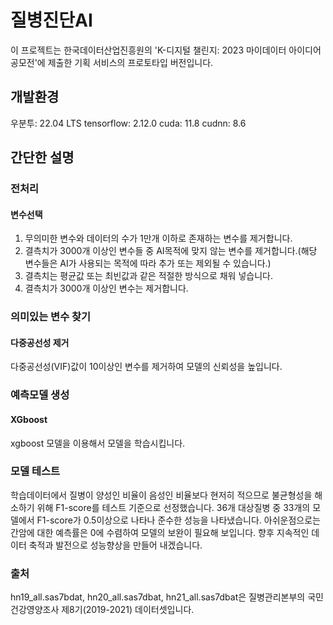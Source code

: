 # 질병진단AI
이 프로젝트는 한국데이터산업진흥원의 'K-디지털 챌린지: 2023 마이데이터 아이디어 공모전'에 제출한 기획 서비스의 프로토타입 버전입니다.

## 개발환경
우분투: 22.04 LTS
tensorflow: 2.12.0
cuda: 11.8
cudnn: 8.6

## 간단한 설명
### 전처리
#### 변수선택
1. 무의미한 변수와 데이터의 수가 1만개 이하로 존재하는 변수를 제거합니다.
2. 결측치가 3000개 이상인 변수들 중 AI목적에 맞지 않는 변수를 제거합니다.(해당 변수들은 AI가 사용되는 목적에 따라 추가 또는 제외될 수 있습니다.)
3. 결측치는 평균값 또는 최빈값과 같은 적절한 방식으로 채워 넣습니다.
4. 결측치가 3000개 이상인 변수는 제거합니다.
### 의미있는 변수 찾기
#### 다중공선성 제거
다중공선성(VIF)값이 10이상인 변수를 제거하여 모델의 신뢰성을 높입니다.
### 예측모델 생성
#### XGboost
xgboost 모델을 이용해서 모델을 학습시킵니다.

### 모델 테스트
학습데이터에서 질병이 양성인 비율이 음성인 비율보다 현저히 적으므로 불균형성을 해소하기 위해 F1-score를 테스트 기준으로 선정했습니다.
36개 대상질병 중 33개의 모델에서 F1-score가 0.5이상으로 나타나 준수한 성능을 나타냈습니다.
아쉬운점으로는 간암에 대한 예측률은 0에 수렴하여 모델의 보완이 필요해 보입니다. 향후 지속적인 데이터 축적과 발전으로 성능향상을 만들어 내겠습니다.
### 출처
hn19_all.sas7bdat, hn20_all.sas7dbat, hn21_all.sas7dbat은 질병관리본부의 국민건강영양조사 제8기(2019-2021) 데이터셋입니다.

